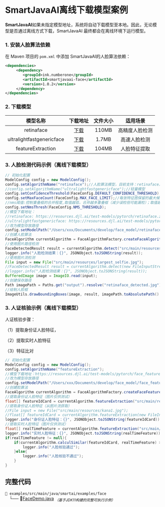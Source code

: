 # SmartJavaAI离线下载模型案例

**SmartJavaAI**如果未指定模型地址，系统将自动下载模型至本地。因此，无论模型是否通过离线方式下载，SmartJavaAI 最终都会在离线环境下运行模型。

### 1. 安装人脸算法依赖

在 Maven 项目的 `pom.xml` 中添加 SmartJavaAI的人脸算法依赖：

```xml
<dependencies>
     <dependency>
        <groupId>ink.numberone</groupId>
        <artifactId>smartjavaai-face</artifactId>
        <version>1.0.2</version>
     </dependency>
</dependencies>
```

### 2. 下载模型

|         模型名称          |                           下载地址                           | 文件大小 |    适用场景    |
| :-----------------------: | :----------------------------------------------------------: | :------: | :------------: |
|        retinaface         | [下载](https://resources.djl.ai/test-models/pytorch/retinaface.zip) |  110MB   | 高精度人脸检测 |
| ultralightfastgenericface | [下载](https://resources.djl.ai/test-models/pytorch/ultranet.zip) |  1.7MB   |  高速人脸检测  |
|     featureExtraction     | [下载](https://resources.djl.ai/test-models/pytorch/face_feature.zip) |  104MB   |  人脸特征提取  |

### 3. 人脸检测代码示例（离线下载模型）

```java
// 初始化配置
ModelConfig config = new ModelConfig();
config.setAlgorithmName("retinaface");//人脸算法模型，目前支持：retinaface及ultralightfastgenericface
//config.setAlgorithmName("ultralightfastgenericface");//轻量模型
config.setConfidenceThreshold(FaceConfig.DEFAULT_CONFIDENCE_THRESHOLD);//置信度阈值
config.setMaxFaceCount(FaceConfig.MAX_FACE_LIMIT);//每张特征图保留的最大候选框数量
//nms阈值:控制重叠框的合并程度,取值越低，合并越多重叠框（减少误检但可能漏检）；取值越高，保留更多框（增加检出但可能引入冗余）
config.setNmsThresh(FaceConfig.NMS_THRESHOLD);
//模型下载地址：
//retinaface: https://resources.djl.ai/test-models/pytorch/retinaface.zip
//ultralightfastgenericface: https://resources.djl.ai/test-models/pytorch/ultranet.zip
//改为模型存放路径
config.setModelPath("/Users/xxx/Documents/develop/face_model/retinaface.pt");
//创建人脸算法
FaceAlgorithm currentAlgorithm = FaceAlgorithmFactory.createFaceAlgorithm(config);
//使用图片路径检测
FaceDetectedResult result = currentAlgorithm.detect("src/main/resources/largest_selfie.jpg");
logger.info("人脸检测结果：{}", JSONObject.toJSONString(result));
//使用图片流检测
File input = new File("src/main/resources/largest_selfie.jpg");
//FaceDetectedResult result = currentAlgorithm.detect(new FileInputStream(input));
//logger.info("人脸检测结果：{}", JSONObject.toJSONString(result));
BufferedImage image = ImageIO.read(input);
//创建保存路径
Path imagePath = Paths.get("output").resolve("retinaface_detected.jpg");
//绘制人脸框
ImageUtils.drawBoundingBoxes(image, result, imagePath.toAbsolutePath().toString());
```

### 3. 人证核验示例（离线下载模型）

人证核验步骤：

（1）提取身份证人脸特征，

（2）提取实时人脸特征

（3）特征比对

```java
// 初始化配置
ModelConfig config = new ModelConfig();
config.setAlgorithmName("featureExtraction");
//模型下载地址：https://resources.djl.ai/test-models/pytorch/face_feature.zip
//改为模型存放路径
config.setModelPath("/Users/xxx/Documents/develop/face_model/face_feature.pt");
//创建脸算法
FaceAlgorithm currentAlgorithm = FaceAlgorithmFactory.createFaceFeatureAlgorithm(config);
//提取身份证人脸特征（图片仅供测试）
float[] featureIdCard = currentAlgorithm.featureExtraction("src/main/resources/kana1.jpg");
//提取身份证人脸特征（从图片流获取）
//File input = new File("src/main/resources/kana1.jpg");
//float[] featureIdCard = currentAlgorithm.featureExtraction(new FileInputStream(input));
logger.info("身份证人脸特征：{}", JSONObject.toJSONString(featureIdCard));
//提取实时人脸特征（图片仅供测试）
float[] realTimeFeature = currentAlgorithm.featureExtraction("src/main/resources/kana2.jpg");
logger.info("实时人脸特征：{}", JSONObject.toJSONString(realTimeFeature));
if(realTimeFeature != null){
    if(currentAlgorithm.calculSimilar(featureIdCard, realTimeFeature) > 0.8){
        logger.info("人脸核验通过");
    }else{
        logger.info("人脸核验不通过");
    }
}
```

## 完整代码

`📁 examples/src/main/java/smartai/examples/face`  
 └── 📄[FaceDemo.java](https://github.com/geekwenjie/SmartJavaAI/blob/master/examples/src/main/java/smartai/examples/face/FaceDemo.java)  <sub>*（基于JDK11构建的完整可执行示例）*</sub>

